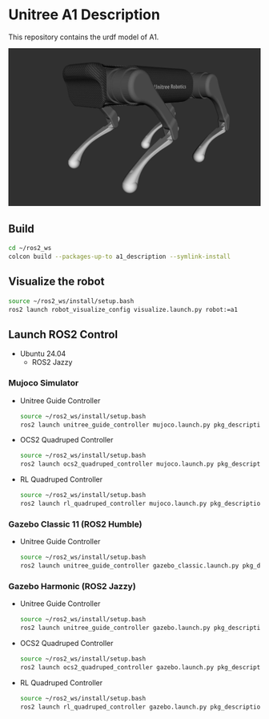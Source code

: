 # Unitree A1 Description

This repository contains the urdf model of A1.

![A1](../../.images/unitree_a1.png)

## Build

```bash
cd ~/ros2_ws
colcon build --packages-up-to a1_description --symlink-install
```

## Visualize the robot

```bash
source ~/ros2_ws/install/setup.bash
ros2 launch robot_visualize_config visualize.launch.py robot:=a1
```

## Launch ROS2 Control

* Ubuntu 24.04
    * ROS2 Jazzy

### Mujoco Simulator

* Unitree Guide Controller
  ```bash
  source ~/ros2_ws/install/setup.bash
  ros2 launch unitree_guide_controller mujoco.launch.py pkg_description:=a1_description
  ```
* OCS2 Quadruped Controller
  ```bash
  source ~/ros2_ws/install/setup.bash
  ros2 launch ocs2_quadruped_controller mujoco.launch.py pkg_description:=a1_description
  ```
* RL Quadruped Controller
  ```bash
  source ~/ros2_ws/install/setup.bash
  ros2 launch rl_quadruped_controller mujoco.launch.py pkg_description:=a1_description
  ```

### Gazebo Classic 11 (ROS2 Humble)

* Unitree Guide Controller
  ```bash
  source ~/ros2_ws/install/setup.bash
  ros2 launch unitree_guide_controller gazebo_classic.launch.py pkg_description:=a1_description height:=0.43
  ```

### Gazebo Harmonic (ROS2 Jazzy)

* Unitree Guide Controller
  ```bash
  source ~/ros2_ws/install/setup.bash
  ros2 launch unitree_guide_controller gazebo.launch.py pkg_description:=a1_description height:=0.43
  ```
* OCS2 Quadruped Controller
  ```bash
  source ~/ros2_ws/install/setup.bash
  ros2 launch ocs2_quadruped_controller gazebo.launch.py pkg_description:=a1_description  height:=0.43
  ```
* RL Quadruped Controller
  ```bash
  source ~/ros2_ws/install/setup.bash
  ros2 launch rl_quadruped_controller gazebo.launch.py pkg_description:=a1_description height:=0.43
  ```
